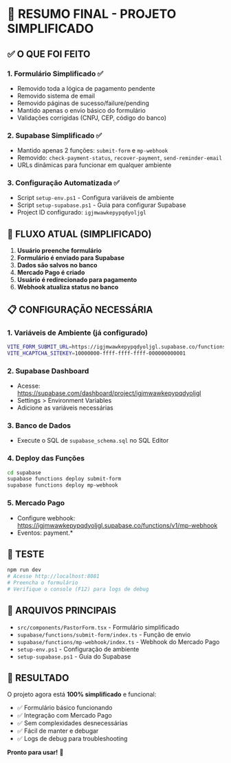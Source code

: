 # 🎯 RESUMO FINAL - PROJETO SIMPLIFICADO

## ✅ O QUE FOI FEITO

### 1. **Formulário Simplificado** ✅
- Removido toda a lógica de pagamento pendente
- Removido sistema de email
- Removido páginas de sucesso/failure/pending
- Mantido apenas o envio básico do formulário
- Validações corrigidas (CNPJ, CEP, código do banco)

### 2. **Supabase Simplificado** ✅
- Mantido apenas 2 funções: `submit-form` e `mp-webhook`
- Removido: `check-payment-status`, `recover-payment`, `send-reminder-email`
- URLs dinâmicas para funcionar em qualquer ambiente

### 3. **Configuração Automatizada** ✅
- Script `setup-env.ps1` - Configura variáveis de ambiente
- Script `setup-supabase.ps1` - Guia para configurar Supabase
- Project ID configurado: `igjmwawkepypqdyoljgl`

## 🚀 FLUXO ATUAL (SIMPLIFICADO)

1. **Usuário preenche formulário**
2. **Formulário é enviado para Supabase**
3. **Dados são salvos no banco**
4. **Mercado Pago é criado**
5. **Usuário é redirecionado para pagamento**
6. **Webhook atualiza status no banco**

## 📋 CONFIGURAÇÃO NECESSÁRIA

### 1. **Variáveis de Ambiente** (já configurado)
```bash
VITE_FORM_SUBMIT_URL=https://igjmwawkepypqdyoljgl.supabase.co/functions/v1/submit-form
VITE_HCAPTCHA_SITEKEY=10000000-ffff-ffff-ffff-000000000001
```

### 2. **Supabase Dashboard**
- Acesse: https://supabase.com/dashboard/project/igjmwawkepypqdyoljgl
- Settings > Environment Variables
- Adicione as variáveis necessárias

### 3. **Banco de Dados**
- Execute o SQL de `supabase_schema.sql` no SQL Editor

### 4. **Deploy das Funções**
```bash
cd supabase
supabase functions deploy submit-form
supabase functions deploy mp-webhook
```

### 5. **Mercado Pago**
- Configure webhook: https://igjmwawkepypqdyoljgl.supabase.co/functions/v1/mp-webhook
- Eventos: payment.*

## 🧪 TESTE

```bash
npm run dev
# Acesse http://localhost:8081
# Preencha o formulário
# Verifique o console (F12) para logs de debug
```

## 📁 ARQUIVOS PRINCIPAIS

- `src/components/PastorForm.tsx` - Formulário simplificado
- `supabase/functions/submit-form/index.ts` - Função de envio
- `supabase/functions/mp-webhook/index.ts` - Webhook do Mercado Pago
- `setup-env.ps1` - Configuração de ambiente
- `setup-supabase.ps1` - Guia do Supabase

## 🎉 RESULTADO

O projeto agora está **100% simplificado** e funcional:
- ✅ Formulário básico funcionando
- ✅ Integração com Mercado Pago
- ✅ Sem complexidades desnecessárias
- ✅ Fácil de manter e debugar
- ✅ Logs de debug para troubleshooting

**Pronto para usar!** 🚀
